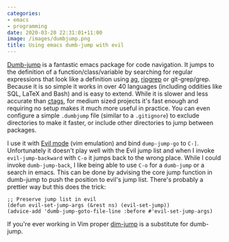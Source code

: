 ```yaml
---
categories:
- emacs
- programming
date: 2020-03-20 22:31:01+11:00
image: /images/dumbjump.png
title: Using emacs dumb-jump with evil
---
```


[Dumb-jump](https://github.com/jacktasia/dumb-jump) is a fantastic emacs package for code navigation.
It jumps to the definition of a function/class/variable by searching for regular expressions that look like a definition using [ag](https://github.com/ggreer/the_silver_searcher), [ripgrep](https://github.com/BurntSushi/ripgrep) or git-grep/grep.
Because it is so simple it works in over 40 languages (including oddities like SQL, LaTeX and Bash) and is easy to extend.
While it is slower and less accurate than [ctags](https://en.wikipedia.org/wiki/Ctags), for medium sized projects it's fast enough and requiring no setup makes it much more useful in practice.
You can even configure a simple `.dumbjump` file (similar to a `.gitignore`) to exclude directories to make it faster, or include other directories to jump between packages.

I use it with [Evil mode](https://github.com/emacs-evil/evil) (vim emulation) and bind `dump-jump-go` to `C-]`.
Unfortunately it doesn't play well with the Evil jump list and when I invoke `evil-jump-backward` with `C-o` it jumps back to the wrong place.
While I could invoke `dumb-jump-back`, I like being able to use `C-o` for a `dumb-jump` or a search in emacs.
This can be done by advising the core jump function in dumb-jump to push the position to evil's jump list.
There's probably a prettier way but this does the trick:

```elisp
;; Preserve jump list in evil
(defun evil-set-jump-args (&rest ns) (evil-set-jump))
(advice-add 'dumb-jump-goto-file-line :before #'evil-set-jump-args)
```

If you're ever working in Vim proper [dim-jump](https://codelearn.me/2018/12/02/vim-dumb-jump.html) is a substitute for dumb-jump.